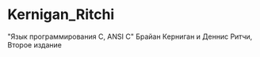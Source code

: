 # Kernigan_Ritchi

"Язык программирования C, ANSI C" Брайан Керниган и Деннис Ритчи, Второе издание
